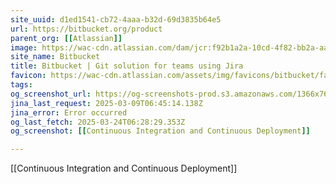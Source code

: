 ```yaml
---
site_uuid: d1ed1541-cb72-4aaa-b32d-69d3835b64e5
url: https://bitbucket.org/product
parent_org: [[Atlassian]]
image: https://wac-cdn.atlassian.com/dam/jcr:f92b1a2a-10cd-4f82-bb2a-aa00400f4288/bitbucket-cloud-features-opengraph.png
site_name: Bitbucket
title: Bitbucket | Git solution for teams using Jira
favicon: https://wac-cdn.atlassian.com/assets/img/favicons/bitbucket/favicon-32x32.png
tags: 
og_screenshot_url: https://og-screenshots-prod.s3.amazonaws.com/1366x768/80/false/25ec256781859979688b3c5b80d1d30c2f170db8c32b93acb2f6c38124f15fbe.jpeg
jina_last_request: 2025-03-09T06:45:14.138Z
jina_error: Error occurred
og_last_fetch: 2025-03-24T06:28:29.353Z
og_screenshot: [[Continuous Integration and Continuous Deployment]]

---
```

[[Continuous Integration and Continuous Deployment]]
